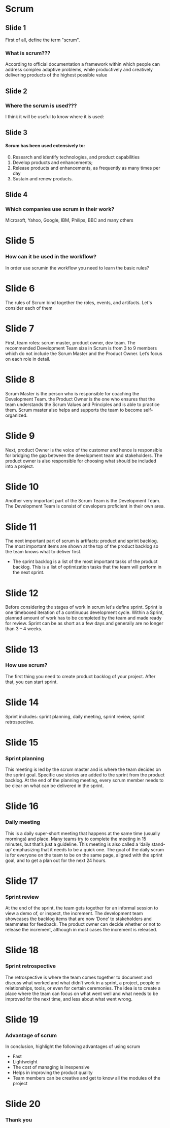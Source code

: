 # Scrum

## Slide 1
First of all, define the term "scrum".
### What is scrum???
According to official documentation
a framework within which people can address complex adaptive problems, while productively and creatively delivering products of the highest possible value

## Slide 2
### Where the scrum is used???
I think it will be useful to know where it is used:

## Slide 3
#### Scrum has been used extensively to:
0. Research and identify technologies, and product capabilities
0. Develop products and enhancements;
0. Release products and enhancements, as frequently as many times per day
0. Sustain and renew products.

## Slide 4
### Which companies use scrum in their work?
Microsoft, Yahoo, Google, IBM, Philips, BBC and many others

# Slide 5
### How can it be used in the workflow?
In order use scrumin the workflow you need to learn the basic rules?

# Slide 6
The rules of Scrum bind together the roles, events, and artifacts. Let's consider each of them

# Slide 7
First, team roles: scrum master, product owner, dev team. The recommended Development Team size in Scrum is from 3 to 9 members which do not include the Scrum Master and the Product Owner. Let’s focus on each role in detail.

# Slide 8
Scrum Master is the person who is responsible for coaching the Development Team. the Product Owner is the one who ensures that the team understands the Scrum Values and Principles and is able to practice them. Scrum master also helps and supports the team to become self-organized.

# Slide 9
Next, product Owner is the voice of the customer and hence is responsible for bridging the gap between the development team and stakeholders. The product owner is also responsible for choosing what should be included into a project.

# Slide 10
Another very important part of the Scrum Team is the Development Team. The Development Team is consist of developers proficient in their own area.

# Slide 11
The next important part of scrum is artifacts: product and sprint backlog. The most important items are shown at the top of the product backlog so the team knows what to deliver first. 
* The sprint backlog is a list of the most important tasks of the product backlog. This is a list of optimization tasks that the team will perform in the next sprint.

# Slide 12
Before considering the stages of work in scrum let's define sprint.
Sprint is one timeboxed iteration of a continuous development cycle. Within a Sprint, planned amount of work has to be completed by the team and made ready for review. Sprint can be as short as a few days and generally are no longer than 3 – 4 weeks.

# Slide 13
### How use scrum?
The first thing you need to create product backlog of your project. After that, you can start sprint.

# Slide 14
Sprint includes: sprint planning, daily meeting, sprint review, sprint retrospective.

# Slide 15
### Sprint planning
This meeting is led by the scrum master and is where the team decides on the sprint goal. Specific use stories are added to the sprint from the product backlog. At the end of the planning meeting, every scrum member needs to be clear on what can be delivered in the sprint.

# Slide 16
### Daily meeting
This is a daily super-short meeting that happens at the same time (usually mornings) and place. Many teams try to complete the meeting in 15 minutes, but that’s just a guideline. This meeting is also called a ‘daily stand-up’ emphasizing that it needs to be a quick one. The goal of the daily scrum is for everyone on the team to be on the same page, aligned with the sprint goal, and to get a plan out for the next 24 hours.

# Slide 17
### Sprint review
At the end of the sprint, the team gets together for an informal session to view a demo of, or inspect, the increment. The development team showcases the backlog items that are now ‘Done’ to stakeholders and teammates for feedback. The product owner can decide whether or not to release the increment, although in most cases the increment is released.

# Slide 18
### Sprint retrospective
The retrospective is where the team comes together to document and discuss what worked and what didn’t work in a sprint, a project, people or relationships, tools, or even for certain ceremonies. The idea is to create a place where the team can focus on what went well and what needs to be improved for the next time, and less about what went wrong.

# Slide 19
### Advantage of scrum 
In conclusion, highlight the following advantages of using scrum
* Fast
* Lightweight
* The cost of managing is inexpensive
* Helps in improving the product quality
* Team members can be creative and get to know all the modules of the project

# Slide 20
### Thank you









